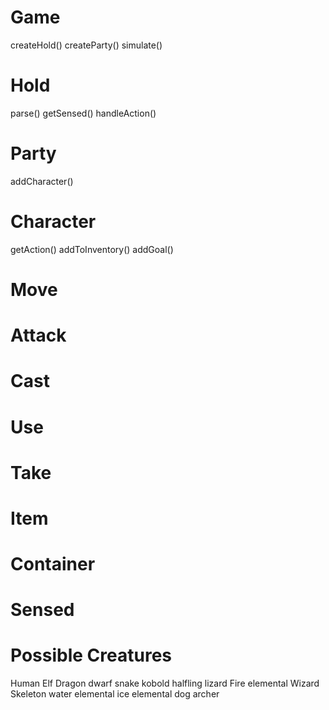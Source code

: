 Game
====
createHold()
createParty()
simulate()

Hold
====
parse()
getSensed()
handleAction()

Party
=====
addCharacter()

Character
=========
getAction()
addToInventory()
addGoal()

Move
====

Attack
======

Cast
====

Use
===

Take
====

Item
====

Container
=========

Sensed
======


Possible Creatures
==================
Human
Elf
Dragon
dwarf
snake
kobold
halfling
lizard
Fire elemental
Wizard
Skeleton
water elemental
ice elemental
dog
archer
